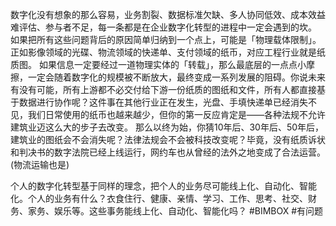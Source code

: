 数字化没有想象的那么容易，业务割裂、数据标准欠缺、多人协同低效、成本效益难评估、参与者不足，每一条都是在企业数字化转型的进程中一定会遇到的坎。
如果把所有这些问题背后的原因简单归纳到一个点上，可能是「物理载体限制」。正如影像领域的光碟、物流领域的快递单、支付领域的纸币，对应工程行业就是纸质图。
如果信息一定要经过一道物理实体的「转载」，那么最底层的一点点小摩擦，一定会随着数字化的规模被不断放大，最终变成一系列发展的阻碍。你说未来有没有可能，所有上游都不必交付给下游一份纸质的图纸和文件，所有人都直接基于数据进行协作呢？这件事在其他行业正在发生，光盘、手填快递单已经消失不见，我们日常使用的纸币也越来越少，但你的第一反应肯定是——各种法规不允许建筑业迈这么大的步子去改变。
那么以终为始，你猜10年后、30年后、50年后，建筑业的图纸会不会消失呢？法律法规会不会被科技改变呢？毕竟，没有纸质诉状和判决书的数字法院已经上线运行，网约车也从曾经的法外之地变成了合法运营。
(物流运输也是)


个人的数字化转型基于同样的理念，把个人的业务尽可能线上化、自动化、智能化。个人的业务有什么？衣食住行、健康、亲情、学习、工作、思考、社交、财务、家务、娱乐等。这些事务能线上化、自动化、智能化吗？
#BIMBOX #有问题 
